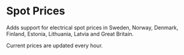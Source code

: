 # Spot Prices

Adds support for electrical spot prices in Sweden, Norway, Denmark, Finland, Estonia, Lithuania, Latvia and Great Britain.

Current prices are updated every hour.
